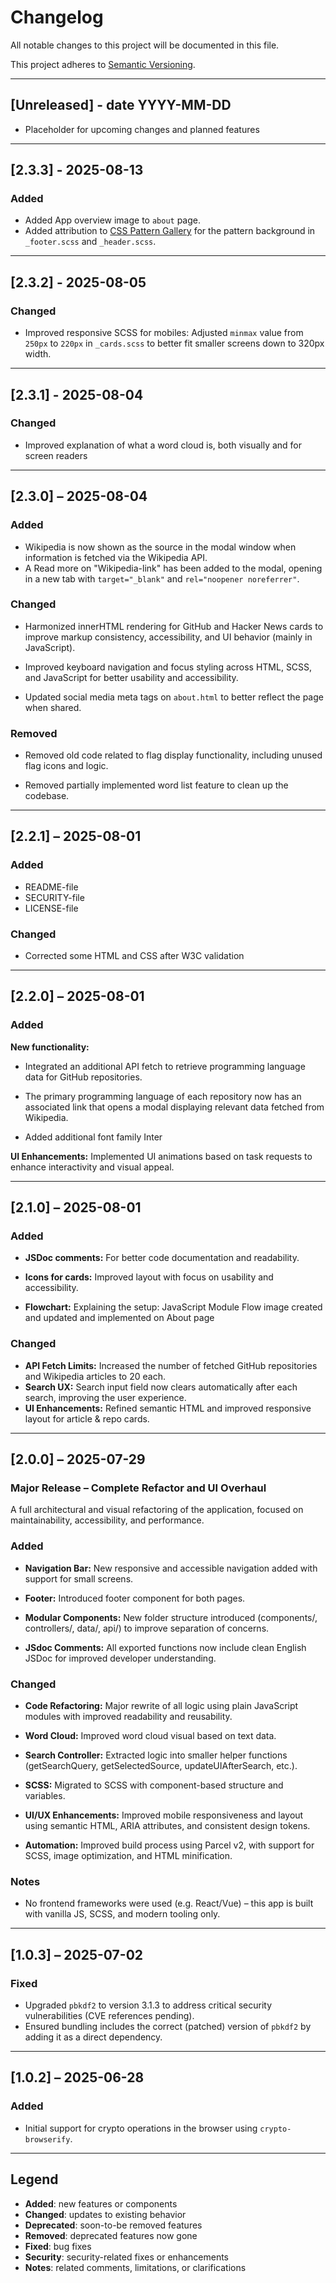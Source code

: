 # Changelog

All notable changes to this project will be documented in this file.

This project adheres to [Semantic Versioning](https://semver.org/spec/v2.0.0.html).

---

## [Unreleased] - date YYYY-MM-DD

- Placeholder for upcoming changes and planned features

---

## [2.3.3] - 2025-08-13

### Added

- Added App overview image to `about` page.
- Added attribution to [CSS Pattern Gallery](https://css-pattern.com/) for the pattern background in `_footer.scss` and `_header.scss`.

---

## [2.3.2] - 2025-08-05

### Changed

- Improved responsive SCSS for mobiles: Adjusted `minmax` value from `250px` to `220px` in `_cards.scss` to better fit smaller screens down to 320px width.

---

## [2.3.1] - 2025-08-04

### Changed

- Improved explanation of what a word cloud is, both visually and for screen readers

---

## [2.3.0] – 2025-08-04

### Added

- Wikipedia is now shown as the source in the modal window when information is fetched via the Wikipedia API.
- A Read more on "Wikipedia-link" has been added to the modal, opening in a new tab with `target="_blank"` and `rel="noopener noreferrer"`.

### Changed

- Harmonized innerHTML rendering for GitHub and Hacker News cards to improve markup consistency, accessibility, and UI behavior (mainly in JavaScript).

- Improved keyboard navigation and focus styling across HTML, SCSS, and JavaScript for better usability and accessibility.

- Updated social media meta tags on `about.html` to better reflect the page when shared.

### Removed

- Removed old code related to flag display functionality, including unused flag icons and logic.

- Removed partially implemented word list feature to clean up the codebase.

---

## [2.2.1] – 2025-08-01

### Added

- README-file
- SECURITY-file
- LICENSE-file

### Changed

- Corrected some HTML and CSS after W3C validation

---

## [2.2.0] – 2025-08-01

### Added

**New functionality:**

- Integrated an additional API fetch to retrieve programming language data for GitHub repositories.

- The primary programming language of each repository now has an associated link that opens a modal displaying relevant data fetched from Wikipedia.

- Added additional font family Inter

**UI Enhancements:** Implemented UI animations based on task requests to enhance interactivity and visual appeal.

---

## [2.1.0] – 2025-08-01

### Added

- **JSDoc comments:** For better code documentation and readability.

- **Icons for cards:** Improved layout with focus on usability and accessibility.

- **Flowchart:** Explaining the setup: JavaScript Module Flow image created and updated and implemented on About page

### Changed

- **API Fetch Limits:** Increased the number of fetched GitHub repositories and Wikipedia articles to 20 each.
- **Search UX:** Search input field now clears automatically after each search, improving the user experience.
- **UI Enhancements:** Refined semantic HTML and improved responsive layout for article & repo cards.

---

## [2.0.0] – 2025-07-29

### Major Release – Complete Refactor and UI Overhaul

A full architectural and visual refactoring of the application, focused on maintainability, accessibility, and performance.

### Added

- **Navigation Bar:** New responsive and accessible navigation added with support for small screens.

- **Footer:** Introduced footer component for both pages.

- **Modular Components:** New folder structure introduced (components/, controllers/, data/, api/) to improve separation of concerns.

- **JSdoc Comments:** All exported functions now include clean English JSDoc for improved developer understanding.

### Changed

- **Code Refactoring:** Major rewrite of all logic using plain JavaScript modules with improved readability and reusability.

- **Word Cloud:** Improved word cloud visual based on text data.

- **Search Controller:** Extracted logic into smaller helper functions (getSearchQuery, getSelectedSource, updateUIAfterSearch, etc.).

- **SCSS:** Migrated to SCSS with component-based structure and variables.

- **UI/UX Enhancements:** Improved mobile responsiveness and layout using semantic HTML, ARIA attributes, and consistent design tokens.

- **Automation:** Improved build process using Parcel v2, with support for SCSS, image optimization, and HTML minification.

### Notes

- No frontend frameworks were used (e.g. React/Vue) – this app is built with vanilla JS, SCSS, and modern tooling only.

---

## [1.0.3] – 2025-07-02

### Fixed

- Upgraded `pbkdf2` to version 3.1.3 to address critical security vulnerabilities (CVE references pending).
- Ensured bundling includes the correct (patched) version of `pbkdf2` by adding it as a direct dependency.

---

## [1.0.2] – 2025-06-28

### Added

- Initial support for crypto operations in the browser using `crypto-browserify`.

---

## Legend

- **Added**: new features or components
- **Changed**: updates to existing behavior
- **Deprecated**: soon-to-be removed features
- **Removed**: deprecated features now gone
- **Fixed**: bug fixes
- **Security**: security-related fixes or enhancements
- **Notes**: related comments, limitations, or clarifications
